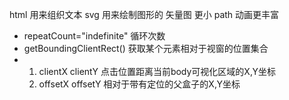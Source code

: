 html 用来组织文本
svg 用来绘制图形的
矢量图
更小
path
动画更丰富


-  repeatCount="indefinite"  循环次数  
- getBoundingClientRect()  获取某个元素相对于视窗的位置集合
- 1. clientX clientY 点击位置距离当前body可视化区域的X,Y坐标 
  2. offsetX offsetY 相对于带有定位的父盒子的X,Y坐标